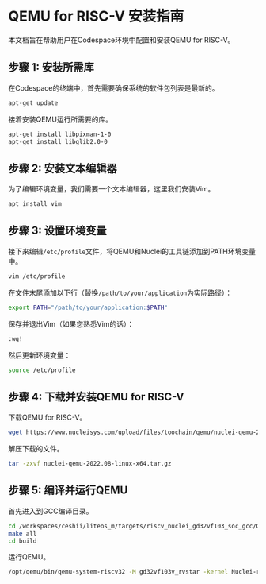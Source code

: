 # QEMU for RISC-V 安装指南

本文档旨在帮助用户在Codespace环境中配置和安装QEMU for RISC-V。

## 步骤 1: 安装所需库

在Codespace的终端中，首先需要确保系统的软件包列表是最新的。

```bash
apt-get update
```

接着安装QEMU运行所需要的库。

```bash
apt-get install libpixman-1-0
apt-get install libglib2.0-0
```

## 步骤 2: 安装文本编辑器

为了编辑环境变量，我们需要一个文本编辑器，这里我们安装Vim。

```bash
apt install vim
```

## 步骤 3: 设置环境变量

接下来编辑`/etc/profile`文件，将QEMU和Nuclei的工具链添加到PATH环境变量中。

```bash
vim /etc/profile
```

在文件末尾添加以下行（替换`/path/to/your/application`为实际路径）：

```bash
export PATH="/path/to/your/application:$PATH"
```

保存并退出Vim（如果您熟悉Vim的话）：

```bash
:wq!
```

然后更新环境变量：

```bash
source /etc/profile
```

## 步骤 4: 下载并安装QEMU for RISC-V

下载QEMU for RISC-V。

```bash
wget https://www.nucleisys.com/upload/files/toochain/qemu/nuclei-qemu-2022.08-linux-x64.tar.gz
```

解压下载的文件。

```bash
tar -zxvf nuclei-qemu-2022.08-linux-x64.tar.gz
```

## 步骤 5: 编译并运行QEMU

首先进入到GCC编译目录。

```bash
cd /workspaces/ceshii/liteos_m/targets/riscv_nuclei_gd32vf103_soc_gcc/GCC
make all
cd build
```

运行QEMU。

```bash
/opt/qemu/bin/qemu-system-riscv32 -M gd32vf103v_rvstar -kernel Nuclei-rvstar-gd32vf103-soc.elf -serial stdio -nodefaults -nographic
```
